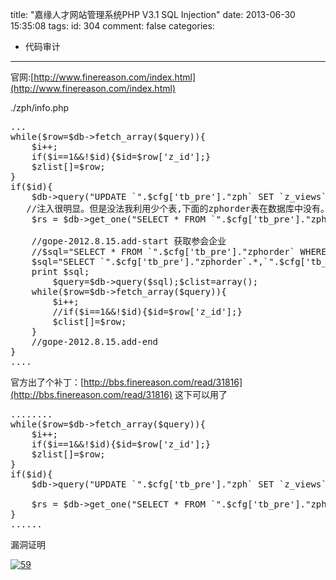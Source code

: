 title: "嘉缘人才网站管理系统PHP V3.1 SQL Injection"
date: 2013-06-30 15:35:08
tags:
id: 304
comment: false
categories:
  - 代码审计
---

官网:[http://www.finereason.com/index.html](http://www.finereason.com/index.html)

./zph/info.php
<pre class="brush:php">...
while($row=$db-&gt;fetch_array($query)){
    $i++;
    if($i==1&amp;&amp;!$id){$id=$row['z_id'];}
    $zlist[]=$row;
}
if($id){
    $db-&gt;query("UPDATE `".$cfg['tb_pre']."zph` SET `z_views`=`z_views`+1 WHERE `z_id`=$id");    
   //注入很明显。但是没法我利用少个表,下面的zphorder表在数据库中没有。
    $rs = $db-&gt;get_one("SELECT * FROM `".$cfg['tb_pre']."zph` WHERE `z_id`=$id LIMIT 0,1");

    //gope-2012.8.15.add-start 获取参会企业
    //$sql="SELECT * FROM `".$cfg['tb_pre']."zphorder` WHERE `zo_zid`=$id and `zo_state`=1 ORDER BY `zo_adddate` ASC";
    $sql="SELECT `".$cfg['tb_pre']."zphorder`.*,`".$cfg['tb_pre']."member`.m_typeid,`".$cfg['tb_pre']."member`.m_id FROM `".$cfg['tb_pre']."zphorder` INNER JOIN `".$cfg['tb_pre']."member` on `zo_mid`=`m_id` where `zo_zid`=$id and `zo_state`=1 ORDER BY `zo_adddate` ASC";
    print $sql;
        $query=$db-&gt;query($sql);$clist=array();
    while($row=$db-&gt;fetch_array($query)){
        $i++;
        //if($i==1&amp;&amp;!$id){$id=$row['z_id'];}
        $clist[]=$row;
    }
    //gope-2012.8.15.add-end
}
....</pre>
官方出了个补丁：[http://bbs.finereason.com/read/31816](http://bbs.finereason.com/read/31816)
这下可以用了
<pre class="brush:php">........
while($row=$db-&gt;fetch_array($query)){
    $i++;
    if($i==1&amp;&amp;!$id){$id=$row['z_id'];}
    $zlist[]=$row;
}
if($id){
    $db-&gt;query("UPDATE `".$cfg['tb_pre']."zph` SET `z_views`=`z_views`+1 WHERE `z_id`=$id");

    $rs = $db-&gt;get_one("SELECT * FROM `".$cfg['tb_pre']."zph` WHERE `z_id`=$id LIMIT 0,1");
}
......</pre>
漏洞证明

[![59](http://lpcdma.com/wp-content/uploads/2013/06/59-300x179.jpg)](http://lpcdma.com/wp-content/uploads/2013/06/59.jpg)

&nbsp;